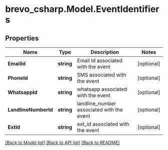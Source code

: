 # brevo_csharp.Model.EventIdentifiers
## Properties

Name | Type | Description | Notes
------------ | ------------- | ------------- | -------------
**EmailId** | **string** | Email Id associated with the event | [optional] 
**PhoneId** | **string** | SMS associated with the event | [optional] 
**WhatsappId** | **string** | whatsapp associated with the event | [optional] 
**LandlineNumberId** | **string** | landline_number associated with the event | [optional] 
**ExtId** | **string** | ext_id associated with the event | [optional] 

[[Back to Model list]](../README.md#documentation-for-models) [[Back to API list]](../README.md#documentation-for-api-endpoints) [[Back to README]](../README.md)

